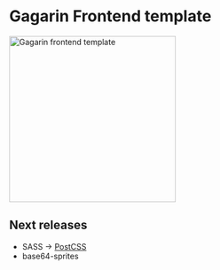 # Gagarin Frontend template

<img width="300" height="300" src="https://raw.githubusercontent.com/neonick/gagarin/master/src/img/logo.png" title="Gagarin frontend template">

## Next releases

- SASS → [PostCSS](https://github.com/postcss/postcss "PostCSS")
- base64-sprites